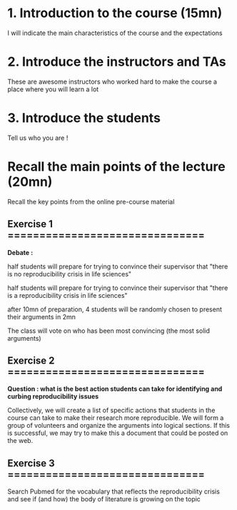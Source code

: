 # 1. Introduction to the course (15mn)

I will indicate the main characteristics of the course and the expectations

# 2. Introduce the instructors and TAs

These are awesome instructors who worked hard to make the course a place where you will learn a lot

# 3. Introduce the students

Tell us who you are !

# Recall the main points of the lecture (20mn)

Recall the key points from the online pre-course material

## Exercise 1 ===============================

**Debate :**

half students will prepare for trying to convince their supervisor that
 "there is no reproducibility crisis in life sciences"  

half students will prepare for trying to convince their supervisor that
"there is a reproducibility crisis in life sciences"  

after 10mn of preparation, 4 students will be randomly chosen to present their arguments in 2mn

The class will vote on who has been most convincing (the most solid arguments)

## Exercise 2 ===============================

**Question : what is the best action students can take for identifying and curbing reproducibility issues**

Collectively, we will create a list of specific actions that students in the course can take to make their research more reproducible. We will form a group of volunteers and organize the arguments into logical sections. If this is successful, we may try to make this a document that could be posted on the web. 

## Exercise 3 ===============================

Search Pubmed for the vocabulary that reflects the reproducibility crisis and see if (and how) the body of literature is growing on the topic




